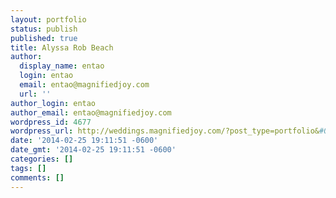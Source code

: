 ```yaml
---
layout: portfolio
status: publish
published: true
title: Alyssa Rob Beach
author:
  display_name: entao
  login: entao
  email: entao@magnifiedjoy.com
  url: ''
author_login: entao
author_email: entao@magnifiedjoy.com
wordpress_id: 4677
wordpress_url: http://weddings.magnifiedjoy.com/?post_type=portfolio&#038;p=4677
date: '2014-02-25 19:11:51 -0600'
date_gmt: '2014-02-25 19:11:51 -0600'
categories: []
tags: []
comments: []
---
```


